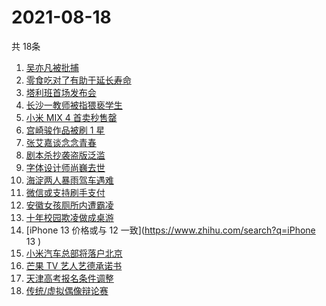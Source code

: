 # 2021-08-18
  共 18条

  <!-- BEGIN -->
  <!-- 最后更新时间:Wed Aug 18 2021 04:13:29 GMT+0000 (Coordinated Universal Time) -->
  1. [吴亦凡被批捕](https://www.zhihu.com/search?q=吴亦凡)
1. [零食吃对了有助于延长寿命](https://www.zhihu.com/search?q=零食)
1. [塔利班首场发布会](https://www.zhihu.com/search?q=塔利班)
1. [长沙一教师被指猥亵学生](https://www.zhihu.com/search?q=长郡中学)
1. [小米 MIX 4 首卖秒售罄](https://www.zhihu.com/search?q=小米mix4)
1. [宫崎骏作品被刷 1 星](https://www.zhihu.com/search?q=宫崎骏)
1. [张艾嘉谈念念青春](https://www.zhihu.com/search?q=念念青春)
1. [剧本杀抄袭盗版泛滥](https://www.zhihu.com/search?q=剧本杀)
1. [字体设计师尚巍去世](https://www.zhihu.com/search?q=尚巍)
1. [海淀两人暴雨驾车遇难](https://www.zhihu.com/search?q=驾车涉水)
1. [微信或支持刷手支付](https://www.zhihu.com/search?q=刷手支付)
1. [安徽女孩厕所内遭霸凌](https://www.zhihu.com/search?q=校园暴力)
1. [十年校园欺凌做成桌游](https://www.zhihu.com/search?q=桌游)
1. [iPhone 13 价格或与 12 一致](https://www.zhihu.com/search?q=iPhone 13 )
1. [小米汽车总部将落户北京](https://www.zhihu.com/search?q=小米汽车)
1. [芒果 TV 艺人艺德承诺书](https://www.zhihu.com/search?q=艺德承诺书)
1. [天津高考报名条件调整](https://www.zhihu.com/search?q=天津高考)
1. [传统/虚拟偶像辩论赛](https://www.zhihu.com/search?q=华语辩论世界杯)
  <!-- END -->
  